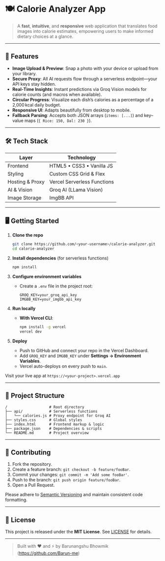 # 🍽️ Calorie Analyzer App

> A **fast**, **intuitive**, and **responsive** web application that translates food images into calorie estimates, empowering users to make informed dietary choices at a glance.

---

## 🚀 Features

* **Image Upload & Preview**: Snap a photo with your device or upload from your library.
* **Secure Proxy**: All AI requests flow through a serverless endpoint—your API keys stay hidden.
* **Real‑Time Insights**: Instant predictions via Groq Vision models for calorie counts (and macros when available).
* **Circular Progress**: Visualize each dish’s calories as a percentage of a 2,000 kcal daily budget.
* **Responsive UI**: Adapts beautifully from desktop to mobile.
* **Fallback Parsing**: Accepts both JSON arrays (`items: [...]`) and key–value maps (`{ Rice: 150, Dal: 230 }`).

---

## 🛠️ Tech Stack

| Layer           | Technology                  |
| --------------- | --------------------------- |
| Frontend        | HTML5 • CSS3 • Vanilla JS   |
| Styling         | Custom CSS Grid & Flex      |
| Hosting & Proxy | Vercel Serverless Functions |
| AI & Vision     | Groq AI (LLama Vision)      |
| Image Storage   | ImgBB API                   |

---

## 🖥️ Getting Started

1. **Clone the repo**

   ```bash
   git clone https://github.com/<your-username>/calorie-analyzer.git
   cd calorie-analyzer
   ```

2. **Install dependencies** (for serverless functions)

   ```bash
   npm install
   ```

3. **Configure environment variables**

   * Create a `.env` file in the project root:

     ```dotenv
     GROQ_KEY=your_groq_api_key
     IMGBB_KEY=your_imgbb_api_key
     ```

4. **Run locally**

   * **With Vercel CLI**:

     ```bash
     npm install -g vercel
     vercel dev
     ```

5. **Deploy**

   * Push to GitHub and connect your repo in the Vercel Dashboard.
   * Add `GROQ_KEY` and `IMGBB_KEY` under **Settings → Environment Variables**.
   * Vercel auto-deploys on every push to `main`.

Visit your live app at `https://<your‑project>.vercel.app`

---

## 📂 Project Structure

```
/                   # Root directory
├── api/            # Serverless functions
│   └── calories.js # Proxy endpoint for Groq AI
├── styles.css      # Global styles
├── index.html      # Frontend markup & logic
├── package.json    # Dependencies & scripts
└── README.md       # Project overview
```

---

## 🤝 Contributing

1. Fork the repository.
2. Create a feature branch: `git checkout -b feature/fooBar`.
3. Commit your changes: `git commit -m 'Add some fooBar'`.
4. Push to the branch: `git push origin feature/fooBar`.
5. Open a Pull Request.

Please adhere to [Semantic Versioning](https://semver.org/) and maintain consistent code formatting.

---

## 📜 License

This project is released under the **MIT License**. See [LICENSE](LICENSE) for details.

---

> Built with ❤️ and ⚡ by Barunangshu Bhowmik (https://github.com/Barun-me)
